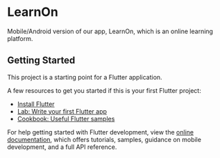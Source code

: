 # LearnOn

Mobile/Android version of our app, LearnOn, which is an online learning platform.

## Getting Started

This project is a starting point for a Flutter application.

A few resources to get you started if this is your first Flutter project:

- [Install Flutter](https://docs.flutter.dev/get-started/install)
- [Lab: Write your first Flutter app](https://docs.flutter.dev/get-started/codelab)
- [Cookbook: Useful Flutter samples](https://docs.flutter.dev/cookbook)

For help getting started with Flutter development, view the
[online documentation](https://docs.flutter.dev/), which offers tutorials,
samples, guidance on mobile development, and a full API reference.

